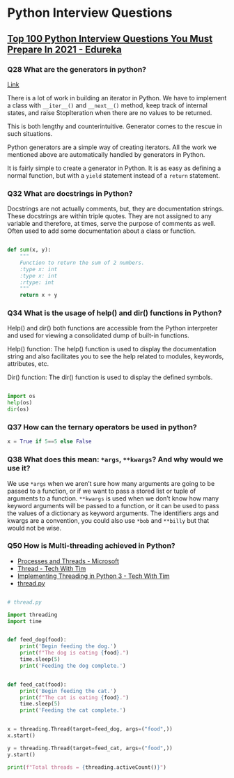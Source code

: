 # Python Interview Questions

## [Top 100 Python Interview Questions You Must Prepare In 2021 - Edureka](https://www.edureka.co/blog/interview-questions/python-interview-questions/)

### Q28 What are the generators in python?

[Link](https://www.programiz.com/python-programming/generator)

There is a lot of work in building an iterator in Python. We have to implement a class with `__iter__()` and `__next__()` method, keep track of internal states, and raise StopIteration when there are no values to be returned.

This is both lengthy and counterintuitive. Generator comes to the rescue in such situations.

Python generators are a simple way of creating iterators. All the work we mentioned above are automatically handled by generators in Python.

It is fairly simple to create a generator in Python. It is as easy as defining a normal function, but with a `yield` statement instead of a `return` statement.

### Q32 What are docstrings in Python?

Docstrings are not actually comments, but, they are documentation strings. These docstrings are within triple quotes. They are not assigned to any variable and therefore, at times, serve the purpose of comments as well. Often used to add some documentation about a class or function.

```python

def sum(x, y):
    """
    Function to return the sum of 2 numbers.
    :type x: int
    :type x: int
    :rtype: int
    """
    return x + y
```

### Q34 What is the usage of help() and dir() functions in Python?

Help() and dir() both functions are accessible from the Python interpreter and used for viewing a consolidated dump of built-in functions.

Help() function: The help() function is used to display the documentation string and also facilitates you to see the help related to modules, keywords, attributes, etc.

Dir() function: The dir() function is used to display the defined symbols.

```python

import os
help(os)
dir(os)
```

### Q37 How can the ternary operators be used in python?

```python
x = True if 5==5 else False
```

### Q38 What does this mean: `*args`, `**kwargs`? And why would we use it?

We use `*args` when we aren’t sure how many arguments are going to be passed to a function, or if we want to pass a stored list or tuple of arguments to a function. `**kwargs` is used when we don’t know how many keyword arguments will be passed to a function, or it can be used to pass the values of a dictionary as keyword arguments. The identifiers args and kwargs are a convention, you could also use `*bob` and `**billy` but that would not be wise.

### Q50 How is Multi-threading achieved in Python?

- [Processes and Threads - Microsoft](https://docs.microsoft.com/windows/win32/procthread/processes-and-threads)
- [Thread - Tech With Tim](https://youtu.be/olYdb0DdGtM)
- [Implementing Threading in Python 3 - Tech With Tim](https://youtu.be/cdPZ1pJACMI)
- [thread.py](src/thread.py)

```python

# thread.py

import threading
import time


def feed_dog(food):
    print('Begin feeding the dog.')
    print(f"The dog is eating {food}.")
    time.sleep(5)
    print('Feeding the dog complete.')


def feed_cat(food):
    print('Begin feeding the cat.')
    print(f"The cat is eating {food}.")
    time.sleep(5)
    print('Feeding the cat complete.')


x = threading.Thread(target=feed_dog, args=("food",))
x.start()

y = threading.Thread(target=feed_cat, args=("food",))
y.start()

print(f"Total threads = {threading.activeCount()}")
```
